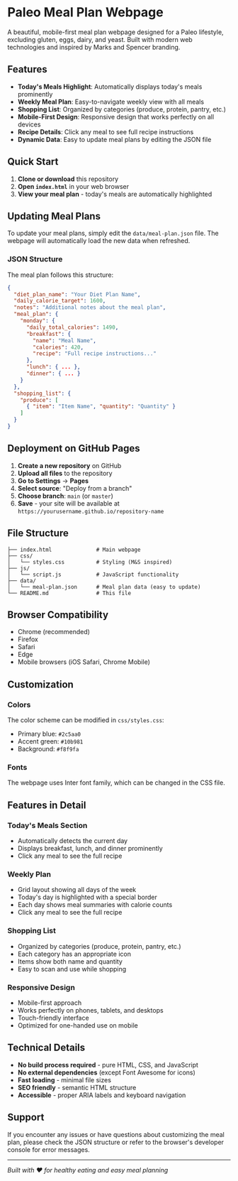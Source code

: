 # Paleo Meal Plan Webpage

A beautiful, mobile-first meal plan webpage designed for a Paleo lifestyle, excluding gluten, eggs, dairy, and yeast. Built with modern web technologies and inspired by Marks and Spencer branding.

## Features

- **Today's Meals Highlight**: Automatically displays today's meals prominently
- **Weekly Meal Plan**: Easy-to-navigate weekly view with all meals
- **Shopping List**: Organized by categories (produce, protein, pantry, etc.)
- **Mobile-First Design**: Responsive design that works perfectly on all devices
- **Recipe Details**: Click any meal to see full recipe instructions
- **Dynamic Data**: Easy to update meal plans by editing the JSON file

## Quick Start

1. **Clone or download** this repository
2. **Open `index.html`** in your web browser
3. **View your meal plan** - today's meals are automatically highlighted

## Updating Meal Plans

To update your meal plans, simply edit the `data/meal-plan.json` file. The webpage will automatically load the new data when refreshed.

### JSON Structure

The meal plan follows this structure:

```json
{
  "diet_plan_name": "Your Diet Plan Name",
  "daily_calorie_target": 1600,
  "notes": "Additional notes about the meal plan",
  "meal_plan": {
    "monday": {
      "daily_total_calories": 1490,
      "breakfast": {
        "name": "Meal Name",
        "calories": 420,
        "recipe": "Full recipe instructions..."
      },
      "lunch": { ... },
      "dinner": { ... }
    }
  },
  "shopping_list": {
    "produce": [
      { "item": "Item Name", "quantity": "Quantity" }
    ]
  }
}
```

## Deployment on GitHub Pages

1. **Create a new repository** on GitHub
2. **Upload all files** to the repository
3. **Go to Settings** → **Pages**
4. **Select source**: "Deploy from a branch"
5. **Choose branch**: `main` (or `master`)
6. **Save** - your site will be available at `https://yourusername.github.io/repository-name`

## File Structure

```
├── index.html              # Main webpage
├── css/
│   └── styles.css          # Styling (M&S inspired)
├── js/
│   └── script.js           # JavaScript functionality
├── data/
│   └── meal-plan.json      # Meal plan data (easy to update)
└── README.md               # This file
```

## Browser Compatibility

- Chrome (recommended)
- Firefox
- Safari
- Edge
- Mobile browsers (iOS Safari, Chrome Mobile)

## Customization

### Colors
The color scheme can be modified in `css/styles.css`:
- Primary blue: `#2c5aa0`
- Accent green: `#10b981`
- Background: `#f8f9fa`

### Fonts
The webpage uses Inter font family, which can be changed in the CSS file.

## Features in Detail

### Today's Meals Section
- Automatically detects the current day
- Displays breakfast, lunch, and dinner prominently
- Click any meal to see the full recipe

### Weekly Plan
- Grid layout showing all days of the week
- Today's day is highlighted with a special border
- Each day shows meal summaries with calorie counts
- Click any meal to see the full recipe

### Shopping List
- Organized by categories (produce, protein, pantry, etc.)
- Each category has an appropriate icon
- Items show both name and quantity
- Easy to scan and use while shopping

### Responsive Design
- Mobile-first approach
- Works perfectly on phones, tablets, and desktops
- Touch-friendly interface
- Optimized for one-handed use on mobile

## Technical Details

- **No build process required** - pure HTML, CSS, and JavaScript
- **No external dependencies** (except Font Awesome for icons)
- **Fast loading** - minimal file sizes
- **SEO friendly** - semantic HTML structure
- **Accessible** - proper ARIA labels and keyboard navigation

## Support

If you encounter any issues or have questions about customizing the meal plan, please check the JSON structure or refer to the browser's developer console for error messages.

---

*Built with ❤️ for healthy eating and easy meal planning* 